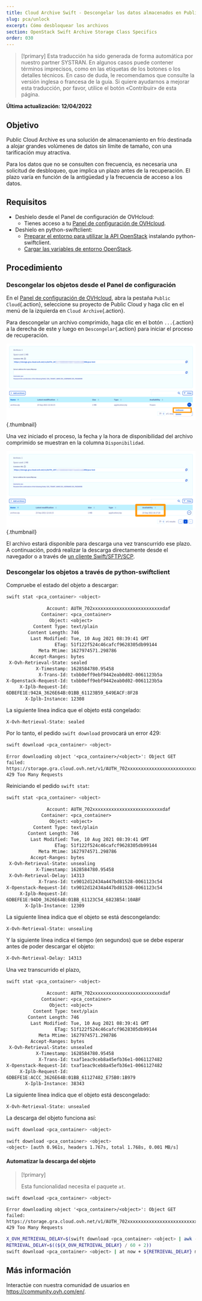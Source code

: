 ```yaml
---
title: Cloud Archive Swift - Descongelar los datos almacenados en Public Cloud Archive
slug: pca/unlock
excerpt: Cómo desbloquear los archivos
section: OpenStack Swift Archive Storage Class Specifics
order: 030
---
```


> [!primary]
> Esta traducción ha sido generada de forma automática por nuestro partner SYSTRAN. En algunos casos puede contener términos imprecisos, como en las etiquetas de los botones o los detalles técnicos. En caso de duda, le recomendamos que consulte la versión inglesa o francesa de la guía. Si quiere ayudarnos a mejorar esta traducción, por favor, utilice el botón «Contribuir» de esta página.
> 

**Última actualización: 12/04/2022**

## Objetivo

Public Cloud Archive es una solución de almacenamiento en frío destinada a alojar grandes volúmenes de datos sin límite de tamaño, con una tarificación muy atractiva.

Para los datos que no se consulten con frecuencia, es necesaria una solicitud de desbloqueo, que implica un plazo antes de la recuperación. El plazo varía en función de la antigüedad y la frecuencia de acceso a los datos.

## Requisitos

- Deshielo desde el Panel de configuración de OVHcloud:
    - Tienes acceso a tu [Panel de configuración de OVHcloud](https://www.ovh.com/auth/?action=gotomanager&from=https://www.ovh.es/&ovhSubsidiary=es).
- Deshielo en python-swiftclient:
    - [Preparar el entorno para utilizar la API OpenStack](https://docs.ovh.com/es/public-cloud/prepare_the_environment_for_using_the_openstack_api/) instalando python-swiftclient.
    - [Cargar las variables de entorno OpenStack](https://docs.ovh.com/es/public-cloud/set-openstack-environment-variables/).

## Procedimiento

### Descongelar los objetos desde el Panel de configuración

En el [Panel de configuración de OVHcloud](https://www.ovh.com/auth/?action=gotomanager&from=https://www.ovh.es/&ovhSubsidiary=es), abra la pestaña `Public Cloud`{.action}, seleccione su proyecto de Public Cloud y haga clic en el menú de la izquierda en `Cloud Archive`{.action}.

Para descongelar un archivo comprimido, haga clic en el botón `...`{.action} a la derecha de este y luego en `Descongelar`{.action} para iniciar el proceso de recuperación.

![desel](images/unfreeze.png){.thumbnail}

Una vez iniciado el proceso, la fecha y la hora de disponibilidad del archivo comprimido se muestran en la columna `Disponibilidad`.

![plazo antes de desvincular](images/unfreeze_result.png){.thumbnail}

El archivo estará disponible para descarga una vez transcurrido ese plazo. A continuación, podrá realizar la descarga directamente desde el navegador o a través de [un cliente Swift/SFTP/SCP](https://docs.ovh.com/gb/en/storage/pca/sftp/).

### Descongelar los objetos a través de python-swiftclient

Compruebe el estado del objeto a descargar:

```bash
swift stat <pca_container> <object>
```

```
               Account: AUTH_702xxxxxxxxxxxxxxxxxxxxxxxxxxdaf
             Container: <pca_container>
                Object: <object>
          Content Type: text/plain
        Content Length: 746
         Last Modified: Tue, 10 Aug 2021 08:39:41 GMT
                  ETag: 51f122f524c46cafcf9628305db99144
            Meta Mtime: 1627974571.298786
         Accept-Ranges: bytes
 X-Ovh-Retrieval-State: sealed
           X-Timestamp: 1628584780.95458
            X-Trans-Id: txbb0eff9ebf9442eab0d02-0061123b5a
X-Openstack-Request-Id: txbb0eff9ebf9442eab0d02-0061123b5a
     X-Iplb-Request-Id: 6DBEFE1E:942A_3626E64B:01BB_61123B59_649EACF:8F28
       X-Iplb-Instance: 12308
```

La siguiente línea indica que el objeto está congelado:

```
X-Ovh-Retrieval-State: sealed
```

Por lo tanto, el pedido `swift download` provocará un error 429:

```bash
swift download <pca_container> <object>
```
```
Error downloading object '<pca_container>/<object>': Object GET failed: https://storage.gra.cloud.ovh.net/v1/AUTH_702xxxxxxxxxxxxxxxxxxxxxxxxxxdaf/<pca_container>/<object> 429 Too Many Requests
```

Reiniciando el pedido `swift stat`:

```bash
swift stat <pca_container> <object>
```

```
               Account: AUTH_702xxxxxxxxxxxxxxxxxxxxxxxxxxdaf
             Container: <pca_container>
                Object: <object>
          Content Type: text/plain
        Content Length: 746
         Last Modified: Tue, 10 Aug 2021 08:39:41 GMT
                  ETag: 51f122f524c46cafcf9628305db99144
            Meta Mtime: 1627974571.298786
         Accept-Ranges: bytes
 X-Ovh-Retrieval-State: unsealing
           X-Timestamp: 1628584780.95458
 X-Ovh-Retrieval-Delay: 14313
            X-Trans-Id: tx9012d12434a447bd81528-0061123c54
X-Openstack-Request-Id: tx9012d12434a447bd81528-0061123c54
     X-Iplb-Request-Id: 6DBEFE1E:94D0_3626E64B:01BB_61123C54_6823B54:10ABF
       X-Iplb-Instance: 12309
```

La siguiente línea indica que el objeto se está descongelando:

```
X-Ovh-Retrieval-State: unsealing
```

Y la siguiente línea indica el tiempo (en segundos) que se debe esperar antes de poder descargar el objeto:

```bash
X-Ovh-Retrieval-Delay: 14313
```

Una vez transcurrido el plazo,

```bash
swift stat <pca_container> <object>
```

```
               Account: AUTH_702xxxxxxxxxxxxxxxxxxxxxxxxxxdaf
             Container: <pca_container>
                Object: <object>
          Content Type: text/plain
        Content Length: 746
         Last Modified: Tue, 10 Aug 2021 08:39:41 GMT
                  ETag: 51f122f524c46cafcf9628305db99144
            Meta Mtime: 1627974571.298786
         Accept-Ranges: bytes
 X-Ovh-Retrieval-State: unsealed
           X-Timestamp: 1628584780.95458
            X-Trans-Id: txaf1eac9ceb8a45efb36e1-0061127482
X-Openstack-Request-Id: txaf1eac9ceb8a45efb36e1-0061127482
     X-Iplb-Request-Id: 6DBEFE1E:ACCC_3626E64B:01BB_61127482_E75B0:1B979
       X-Iplb-Instance: 38343
```

La siguiente línea indica que el objeto está descongelado:

```
X-Ovh-Retrieval-State: unsealed
```

La descarga del objeto funciona así:

```bash
swift download <pca_container> <object>
```

```bash
swift download <pca_container> <object>
<object> [auth 0.961s, headers 1.767s, total 1.768s, 0.001 MB/s]
```

#### Automatizar la descarga del objeto

> [!primary]
>
> Esta funcionalidad necesita el paquete `at`.
>

```bash
swift download <pca_container> <object>
```
```
Error downloading object '<pca_container>/<object>': Object GET failed: https://storage.gra.cloud.ovh.net/v1/AUTH_702xxxxxxxxxxxxxxxxxxxxxxxxxxdaf/<pca_container>/<object> 429 Too Many Requests
```

```bash
X_OVH_RETRIEVAL_DELAY=$(swift download <pca_container> <object> | awk -F ": " '/X-Ovh-Retrieval-Delay/ {print $2}'
RETRIEVAL_DELAY=$((${X_OVH_RETRIEVAL_DELAY} / 60 + 2))
swift download <pca_container> <object> | at now + ${RETRIEVAL_DELAY} minutes
```

## Más información

Interactúe con nuestra comunidad de usuarios en <https://community.ovh.com/en/>.